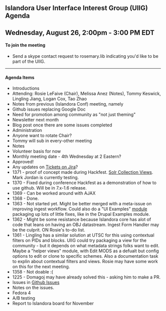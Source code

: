 ## Islandora User Interface Interest Group (UIIG) Agenda
Wednesday, August 26, 2:00pm - 3:00 PM EDT 
---

#### To join the meeting
* Send a skype contact request to rosemary.lib indicating you'd like to be part of the UIIG.

---

#### Agenda Items

- Introductions 
 - Attending: Rosie LeFaive (Chair), Melissa Anez (Notes), Tommy Keswick, Lingling Jiang, Logan Cox, Tao Zhao
-  Notes from previous (Islandora Conf) meeting, namely
 - Github issues replacing Google Doc
 - Need for promotion among community as "not just theming"
  - Newsletter next month
  - Blog post once there are some issues completed
- Administration
 - Anyone want to rotate Chair?
  - Tommy will sub in every-other meeting
 - Notes
  - Volunteer basis for now
 - Monthly meeting date - 4th Wednesday at 2 Eastern?
  - Approved!
- Any updates on [Tickets on Jira](https://jira.duraspace.org/issues/?jql=project%20%3D%20ISLANDORA%20AND%20labels%20%3D%20UIIG)?
 - 1371 - proof of concept made during Hackfest. [Solr Collection Views](https://github.com/Islandora-Labs/islandora_solr_collection_view). Mark Jordan is currently testing.
 - 1370 - Fixed during conference Hackfest as a demonstration of how to use github. Will be in 7.x-1.6 release.
 - 1369 - Can be worked around with AJAX
 - 1368 - Done.
 - 1363 - Not started yet. Might be better merged with a meta-issue on improving ingest workflow. Could also do a "UI Examples" [module](https://github.com/islandora-interest-groups/Islandora-UI-Interest-Group/issues/26) packaging up lots of little fixes, like in the Drupal Examples module.
 - 1362 - Might be some resistance because Islandora core has alot of code that leans on having an OBJ datastream. Ingest Form Handler may be the culprit. ON Rosie's to-do list.
 - 1361 - Lingling has a similar solution at UTSC for this using contextual filters on PIDs and blocks. UIIG could try packaging a view for the community - but it depends on what metadata strings folks want to edit. Maybe a "helper views" module, with Edit MODS as a defualt but config options to edit or clone to specific schemes. Also a documentation task to explin about contextual filters and views. Rosie may have some work on this for the next meeting.
 - 1358 - Not doable :(
 - 1225 - Domagoj may have already solved this - asking him to make a PR.
- Issues in [Github Issues](https://github.com/islandora-interest-groups/Islandora-UI-Interest-Group/issues)
 - Notes on the issues.
- Fedora 4
- A/B testing
- Report to Islandora board for November



